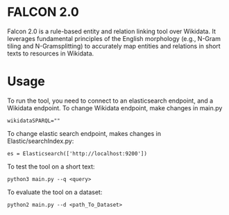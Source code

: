 # FALCON 2.0

Falcon 2.0 is a rule-based entity and relation linking tool over Wikidata. It leverages fundamental principles of the English morphology (e.g., N-Gram tiling and N-Gramsplitting) to accurately map entities and relations in short texts to resources in  Wikidata. 

# Usage

To run the tool, you need to connect to an elasticsearch endpoint, and a Wikidata endpoint.
To change Wikidata endpoint, make changes in main.py
```
wikidataSPARQL=""
```
To change elastic search endpoint, makes changes in Elastic/searchIndex.py:
```
es = Elasticsearch(['http://localhost:9200'])
```

To test the tool on a short text:
```
python3 main.py --q <query>
```

To evaluate the tool on a dataset:
```
python2 main.py --d <path_To_Dataset>
```

